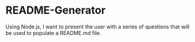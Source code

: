 # README-Generator
Using Node.js, I want to present the user with a series of questions that will be used to populate a README.md file.
